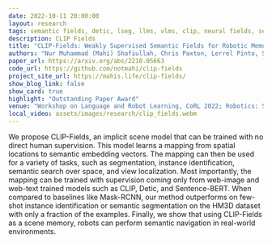 ```yaml
---
date: 2022-10-11 20:00:00
layout: research
tags: semantic fields, detic, lseg, llms, vlms, clip, neural fields, semantic navigation, sentence-bert 
description: CLIP Fields
title: "CLIP-Fields: Weakly Supervised Semantic Fields for Robotic Memory"
authors: "Nur Muhammad (Mahi) Shafiullah, Chris Paxton, Lerrel Pinto, Soumith Chintala, Arthur Szlam" 
paper_url: https://arxiv.org/abs/2210.05663
code_url: https://github.com/notmahi/clip-fields
project_site_url: https://mahis.life/clip-fields/
show_blog_link: false
show_card: true
highlight: "Outstanding Paper Award"
venue: "Workshop on Language and Robot Learning, CoRL 2022; Robotics: Science and Systems (RSS) 2023"
local_video: assets/images/research/clip_fields.webm
---
```


We propose CLIP-Fields, an implicit scene model that can be trained with no direct human supervision. This model learns a mapping from spatial locations to semantic embedding vectors. The mapping can then be used for a variety of tasks, such as segmentation, instance identification, semantic search over space, and view localization. Most importantly, the mapping can be trained with supervision coming only from web-image and web-text trained models such as CLIP, Detic, and Sentence-BERT. When compared to baselines like Mask-RCNN, our method outperforms on few-shot instance identification or semantic segmentation on the HM3D dataset with only a fraction of the examples. Finally, we show that using CLIP-Fields as a scene memory, robots can perform semantic navigation in real-world environments.
